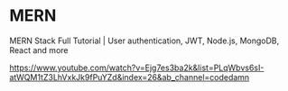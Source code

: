 # MERN

MERN Stack Full Tutorial | User authentication, JWT, Node.js, MongoDB, React and more

https://www.youtube.com/watch?v=Ejg7es3ba2k&list=PLqWbvs6sI-atWQM1tZ3LhVxkJk9fPuYZd&index=26&ab_channel=codedamn
